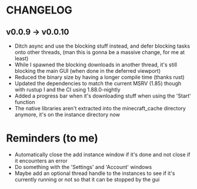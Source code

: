 # CHANGELOG

## v0.0.9 -> v0.0.10

-   Ditch async and use the blocking stuff instead, and defer blocking tasks
    onto other threads, (man this is gonna be a massive change, for me at least)
-   While I spawned the blocking downloads in another thread, it's still
    blocking the main GUI (when done in the deferred viewport)
-   Reduced the binary size by having a longer compile time (thanks rust)
-   Updated the dependencies to match the current MSRV (1.85) though with rustup
    I and the CI using 1.88.0-nightly
-   Added a progress bar when it's downloading stuff when using the 'Start'
    function
-   The native libraries aren't extracted into the minecraft\_cache directory
    anymore, it's on the instance directory now

# Reminders (to me)

-   Automatically close the add instance window if it's done and not close
    if it encounters an error
-   Do something with the 'Settings' and 'Account' windows
-   Maybe add an optional thread handle to the instances to see if it's
    currently running or not so that it can be stopped by the gui

